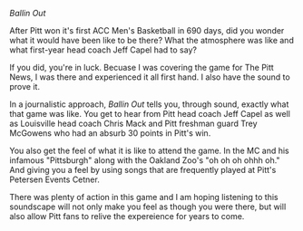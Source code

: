*Ballin Out* 

After Pitt won it's first ACC Men's Basketball in 690 days, did you wonder what it would have been like to be there? 
What the atmosphere was like and what first-year head coach Jeff Capel had to say? 

If you did, you're in luck. Becuase I was covering the game for The Pitt News, I was there and experienced it all first hand. 
I also have the sound to prove it. 

In a journalistic approach, *Ballin Out* tells you, through sound, exactly what that game was like. You get to hear from 
Pitt head coach Jeff Capel as well as Louisville head coach Chris Mack and Pitt freshman guard Trey McGowens who had an 
absurb 30 points in Pitt's win.

You also get the feel of what it is like to attend the game. In the MC and his infamous "Pittsburgh" along with the Oakland
Zoo's "oh oh oh ohhh oh." And giving you a feel by using songs that are frequently played at Pitt's Petersen Events Cetner. 

There was plenty of action in this game and I am hoping listening to this soundscape will not 
only make you feel as though you were there, but will also allow Pitt fans to relive the expereience for years to come. 
